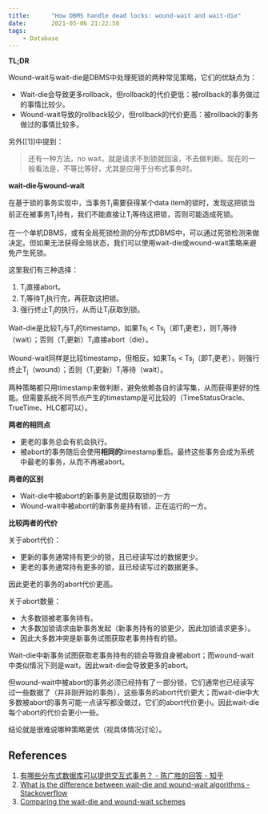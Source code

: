 ```yaml
---
title:      "How DBMS handle dead locks: wound-wait and wait-die"
date:       2021-05-06 21:22:58
tags:
    - Database
---
```


**TL;DR**

Wound-wait与wait-die是DBMS中处理死锁的两种常见策略，它们的优缺点为：
- Wait-die会导致更多rollback，但rollback的代价更低：被rollback的事务做过的事情比较少。
- Wound-wait导致的rollback较少，但rollback的代价更高：被rollback的事务做过的事情比较多。

另外[[1]]中提到：

> 还有一种方法，no wait，就是请求不到锁就回滚，不去做判断。现在的一般看法是，不等比等好，尤其是应用于分布式事务时。

<!--more-->

**wait-die与wound-wait**

在基于锁的事务实现中，当事务T<sub>i</sub>需要获得某个data item的锁时，发现这把锁当前正在被事务T<sub>j</sub>持有，我们不能直接让T<sub>i</sub>等待这把锁，否则可能造成死锁。

在一个单机DBMS，或有全局死锁检测的分布式DBMS中，可以通过死锁检测来做决定。但如果无法获得全局状态，我们可以使用wait-die或wound-wait策略来避免产生死锁。

这里我们有三种选择：
1. T<sub>i</sub>直接abort。
1. T<sub>i</sub>等待T<sub>j</sub>执行完，再获取这把锁。
1. 强行终止T<sub>j</sub>的执行，从而让T<sub>i</sub>获取到锁。

Wait-die是比较T<sub>i</sub>与T<sub>j</sub>的timestamp，如果Ts<sub>i</sub> < Ts<sub>j</sub>（即T<sub>i</sub>更老），则T<sub>i</sub>等待（wait）；否则（T<sub>i</sub>更新）T<sub>i</sub>直接abort（die）。

Wound-wait同样是比较timestamp，但相反，如果Ts<sub>i</sub> < Ts<sub>j</sub>（即T<sub>i</sub>更老），则强行终止T<sub>j</sub>（wound）；否则（T<sub>i</sub>更新）T<sub>i</sub>等待（wait）。

两种策略都只用timestamp来做判断，避免依赖各自的读写集，从而获得更好的性能。但需要系统不同节点产生的timestamp是可比较的（TimeStatusOracle、TrueTime、HLC都可以）。

**两者的相同点**

- 更老的事务总会有机会执行。
- 被abort的事务随后会使用**相同的**timestamp重启。最终这些事务会成为系统中最老的事务，从而不再被abort。

**两者的区别**

- Wait-die中被abort的新事务是试图获取锁的一方
- Wound-wait中被abort的新事务是持有锁，正在运行的一方。

**比较两者的代价**

关于abort代价：
- 更新的事务通常持有更少的锁，且已经读写过的数据更少。
- 更老的事务通常持有更多的锁，且已经读写过的数据更多。

因此更老的事务的abort代价更高。

关于abort数量：
- 大多数锁被老事务持有。
- 大多数加锁请求由新事务发起（新事务持有的锁更少，因此加锁请求更多）。
- 因此大多数冲突是新事务试图获取老事务持有的锁。

Wait-die中新事务试图获取老事务持有的锁会导致自身被abort；而wound-wait中类似情况下则是wait，因此wait-die会导致更多的abort。

但wound-wait中被abort的事务必须已经持有了一部分锁，它们通常也已经读写过一些数据了（并非刚开始的事务），这些事务的abort代价更大；而wait-die中大多数被abort的事务可能一点读写都没做过，它们的abort代价更小。因此wait-die每个abort的代价会更小一些。

结论就是很难说哪种策略更优（视具体情况讨论）。

## References

1. [有哪些分布式数据库可以提供交互式事务？ - 陈广胜的回答 - 知乎](https://www.zhihu.com/question/344517681/answer/815329816)
1. [What is the difference between wait-die and wound-wait algorithms - Stackoverflow](https://stackoverflow.com/q/32794142)
1. [Comparing the wait-die and wound-wait schemes](http://www.mathcs.emory.edu/~cheung/Courses/554/Syllabus/8-recv+serial/deadlock-compare.html)
